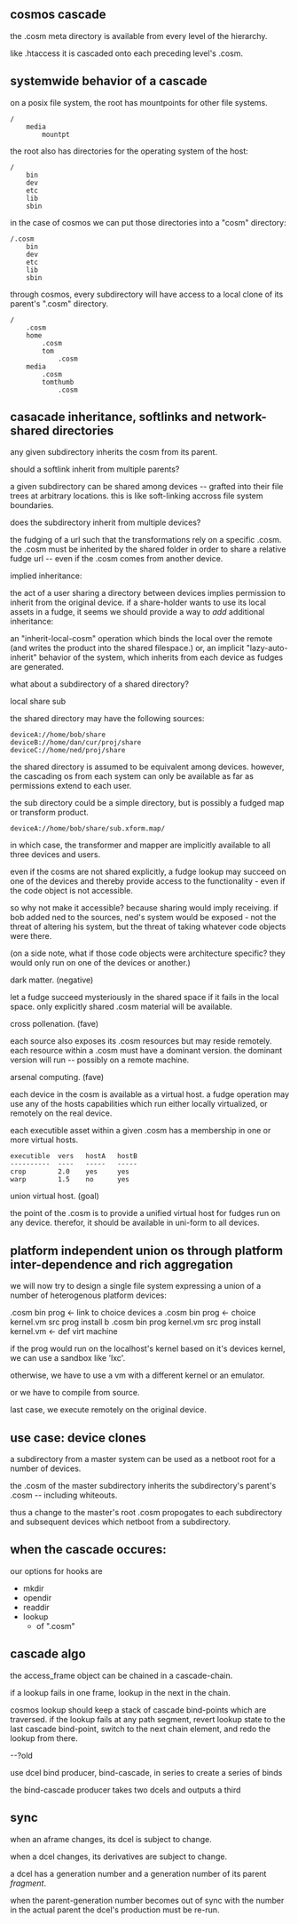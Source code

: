 cosmos cascade
--------------

the .cosm meta directory is available from every level of the hierarchy.

like .htaccess it is cascaded onto each preceding level's .cosm.



systemwide behavior of a cascade
--------------------------------

on a posix file system, the root has mountpoints for other file systems.

    /
        media
            mountpt

the root also has directories for the operating system of the host:

    /
        bin
        dev
        etc
        lib
        sbin

in the case of cosmos we can put those directories into a "cosm" directory:

    /.cosm
        bin
        dev
        etc
        lib
        sbin


through cosmos, every subdirectory will have access to a local clone of its parent's ".cosm" directory.

    /
        .cosm
        home
            .cosm
            tom
                .cosm
        media
            .cosm
            tomthumb
                .cosm


casacade inheritance, softlinks and network-shared directories
----------------------------------

any given subdirectory inherits the cosm from its parent.

should a softlink inherit from multiple parents?

a given subdirectory can be shared among devices -- grafted into their file trees at arbitrary locations.  this is like soft-linking accross file system boundaries.

does the subdirectory inherit from multiple devices?

the fudging of a url such that the transformations rely on a specific .cosm.  the .cosm must be inherited by the shared folder in order to share a relative fudge url -- even if the .cosm comes from another device.


implied inheritance:

the act of a user sharing a directory between devices implies permission to inherit from the original device.  if a share-holder wants to use its local assets in a fudge, it seems we should provide a way to *add* additional inheritance:

an "inherit-local-cosm" operation which binds the local over the remote (and writes the product into the shared filespace.)  or, an implicit "lazy-auto-inherit" behavior of the system, which inherits from each device as fudges are generated.

what about a subdirectory of a shared directory?

   local
      share
         sub


the shared directory may have the following sources:

    deviceA://home/bob/share
    deviceB://home/dan/cur/proj/share
    deviceC://home/ned/proj/share

the shared directory is assumed to be equivalent among devices.  however, the cascading os from each system can only be available as far as permissions extend to each user.


the sub directory could be a simple directory, but is possibly a fudged map or transform product.

    deviceA://home/bob/share/sub.xform.map/

in which case, the transformer and mapper are implicitly available to all three devices and users.

even if the cosms are not shared explicitly, a fudge lookup may succeed on one of the devices and thereby provide access to the functionality - even if the code object is not accessible.

so why not make it accessible?  because sharing would imply receiving.  if bob added ned to the sources, ned's system would be exposed - not the threat of altering his system, but the threat of taking whatever code objects were there.

(on a side note, what if those code objects were architecture specific? they would only run on one of the devices or another.)


dark matter.  (negative)

let a fudge succeed mysteriously in the shared space if it fails in the local space.  only explicitly shared .cosm material will be available.


cross pollenation.  (fave)

each source also exposes its .cosm resources but may reside remotely.  each resource within a .cosm must have a dominant version.  the dominant version will run -- possibly on a remote machine.


arsenal computing.  (fave)

each device in the cosm is available as a virtual host.  a fudge operation may use any of the hosts capabilities which run either locally virtualized, or remotely on the real device.

each executible asset within a given .cosm has a membership in one or more virtual hosts.

    executible  vers   hostA   hostB
    ----------  ----   -----   -----
    crop        2.0    yes     yes
    warp        1.5    no      yes


union virtual host.  (goal)

the point of the .cosm is to provide a unified virtual host for fudges run on any device.  therefor, it should be available in uni-form to all devices.




platform independent union os through platform inter-dependence and rich aggregation
------------------------------------

we will now try to design a single file system expressing a union of a number of heterogenous platform devices:


  .cosm
    bin
      prog      <- link to choice
    devices
      a
        .cosm
          bin
            prog   <- choice
          kernel.vm
          src
            prog
              install
      b
        .cosm
          bin
            prog
          kernel.vm
          src
            prog
              install
    kernel.vm  <- def virt machine


if the prog would run on the localhost's kernel based on it's devices kernel, we can use a sandbox like 'lxc'.

otherwise, we have to use a vm with a different kernel or an emulator.

or we have to compile from source.

last case, we execute remotely on the original device.




use case: device clones
-----------------------

a subdirectory from a master system can be used as a netboot root for a number of devices.

the .cosm of the master subdirectory inherits the subdirectory's parent's .cosm -- including whiteouts.

thus a change to the master's root .cosm propogates to each subdirectory and subsequent devices which netboot from a subdirectory.



when the cascade occures:
-------------------------

our options for hooks are
- mkdir
- opendir
- readdir
- lookup
   - of ".cosm"


cascade algo
------------

the access_frame object can be chained in a cascade-chain.

if a lookup fails in one frame, lookup in the next in the chain.

cosmos lookup should keep a stack of cascade bind-points which are traversed.  if the lookup fails at any path segment, revert lookup state to the last cascade bind-point, switch to the next chain element, and redo the lookup from there.




--?old

use dcel bind producer, bind-cascade, in series to create a series of binds

the bind-cascade producer takes two dcels and outputs a third



sync
----

when an aframe changes, its dcel is subject to change.

when a dcel changes, its derivatives are subject to change.

a dcel has a generation number and a generation number of its parent _fragment_.

when the parent-generation number becomes out of sync with the number in the actual parent the dcel's production must be re-run.



